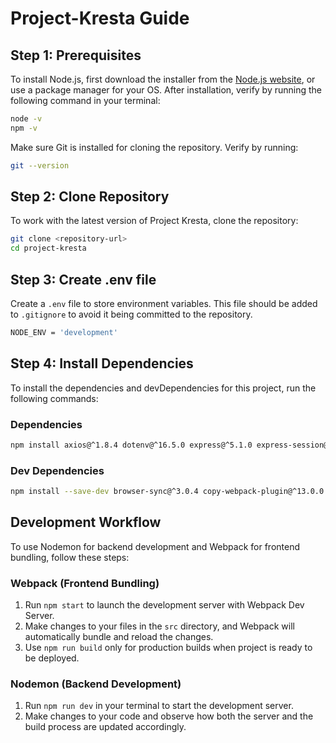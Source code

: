 # Project-Kresta Guide

## Step 1: Prerequisites

To install Node.js, first download the installer from the [Node.js website](https://nodejs.org/), or use a package manager for your OS. After installation, verify by running the following command in your terminal:

```bash
node -v
npm -v
```

Make sure Git is installed for cloning the repository. Verify by running:
```bash
git --version
```

## Step 2: Clone Repository

To work with the latest version of Project Kresta, clone the repository:
```bash
git clone <repository-url>
cd project-kresta
```

## Step 3: Create .env file

Create a `.env` file to store environment variables. This file should be added to `.gitignore` to avoid it being committed to the repository.
```bash
NODE_ENV = 'development'
```

## Step 4: Install Dependencies

To install the dependencies and devDependencies for this project, run the following commands:

### Dependencies
```bash
npm install axios@^1.8.4 dotenv@^16.5.0 express@^5.1.0 express-session@^1.18.1
```

### Dev Dependencies
```bash
npm install --save-dev browser-sync@^3.0.4 copy-webpack-plugin@^13.0.0 css-loader@^7.1.2 file-loader@^6.2.0 html-webpack-plugin@^5.6.3 mini-css-extract-plugin@^2.9.2 nodemon-webpack-plugin@^4.8.2 sass@^1.86.3 sass-loader@^16.0.5 style-loader@^4.0.0 webpack@^5.99.5 webpack-cli@^6.0.1 webpack-dev-server@^5.2.1
```

## Development Workflow
To use Nodemon for backend development and Webpack for frontend bundling, follow these steps:

### Webpack (Frontend Bundling)
1. Run `npm start` to launch the development server with Webpack Dev Server.
2. Make changes to your files in the `src` directory, and Webpack will automatically bundle and reload the changes.
3. Use `npm run build` only for production builds when project is ready to be deployed.

### Nodemon (Backend Development)
1. Run `npm run dev` in your terminal to start the development server.
2. Make changes to your code and observe how both the server and the build process are updated accordingly.